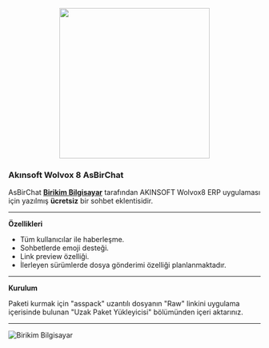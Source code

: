 <p align="center">
   <img src="https://repository-images.githubusercontent.com/408538666/1d3e7722-4105-4402-9ab4-236063a19162" width="300" height="300">
</p>

### **Akınsoft Wolvox 8 AsBirChat**

AsBirChat **[Birikim Bilgisayar](http://www.birikimteknoloji.com/)** tarafından AKINSOFT Wolvox8 ERP uygulaması için yazılmış **ücretsiz** bir sohbet eklentisidir.

***

**Özellikleri**

* Tüm kullanıcılar ile haberleşme.
* Sohbetlerde emoji desteği.
* Link preview özelliği.
* İlerleyen sürümlerde dosya gönderimi özelliği planlanmaktadır.

***

**Kurulum**

Paketi kurmak için "asspack" uzantılı dosyanın "Raw" linkini uygulama içerisinde bulunan "Uzak Paket Yükleyicisi" bölümünden içeri aktarınız.

***

![Birikim Bilgisayar](http://www.birikimteknoloji.com/images/logo/looooo.png)
